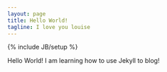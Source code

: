 ```yaml
---
layout: page
title: Hello World!
tagline: I love you louise
---
```

{% include JB/setup %}

Hello World! I am learning how to use Jekyll to blog!


